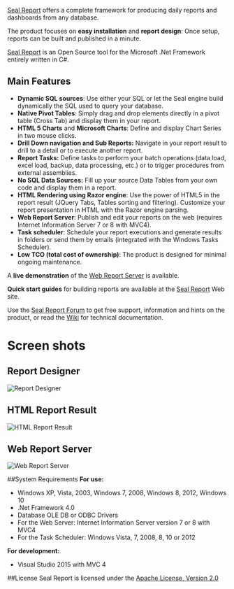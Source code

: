 <a href="http://www.sealreport.org" target=_blank>Seal Report</a> offers a complete framework for producing daily reports and dashboards from any database.

The product focuses on **easy installation** and **report design**: Once setup, reports can be built and published in a minute. 

<a href="http://www.sealreport.org" target=_blank>Seal Report</a> is an Open Source tool for the Microsoft .Net Framework entirely written in C#.

## Main Features
* **Dynamic SQL sources**: Use either your SQL or let the Seal engine build dynamically the SQL used to query your database.
* **Native Pivot Tables**: Simply drag and drop elements directly in a pivot table (Cross Tab) and display them in your report.
* **HTML 5 Charts** and **Microsoft Charts**: Define and display Chart Series in two mouse clicks.
* **Drill Down navigation and Sub Reports:** Navigate in your report result to drill to a detail or to execute another report.
* **Report Tasks:** Define tasks to perform your batch operations (data load, excel load, backup, data processing, etc.) or to trigger procedures from external assemblies.
* **No SQL Data Sources:**
Fill up your source Data Tables from your own code and display them in a report.
* **HTML Rendering using Razor engine**: Use the power of HTML5 in the report result (JQuery Tabs, Tables sorting and filtering). Customize your report presentation in HTML with the Razor engine parsing.
* **Web Report Server**: Publish and edit your reports on the web (requires Internet Information Server 7 or 8 with MVC4).
* **Task scheduler**: Schedule your report executions and generate results in folders or send them by emails (integrated with the Windows Tasks Scheduler).
* **Low TCO (total cost of ownership)**: The product is designed for minimal ongoing maintenance.

A **live demonstration** of the <a href="http://demo.sealreport.org" target=_blank>Web Report Server</a> is available.

**Quick start guides**  for building reports are available at the <a href="http://www.sealreport.org" target=_blank>Seal Report</a> Web site.

Use the <a href="http://forum.sealreport.org" target=_blank>Seal Report Forum</a> to get free support, information and hints on the product, or read the [Wiki](https://github.com/ariacom/Seal-Report/wiki) for technical documentation.

# Screen shots
## Report Designer
![Report Designer](http://sealreport.org/Images/reportDesignerShot.png)

## HTML Report Result
![HTML Report Result](http://sealreport.org/Images/reportResult.png)

## Web Report Server
![Web Report Server](http://sealreport.org/Images/webServer2.png)

##System Requirements
**For use:**
* Windows XP, Vista, 2003, Windows 7, 2008, Windows 8, 2012, Windows 10
* .Net Framework 4.0
* Database OLE DB or ODBC Drivers
* For the Web Server: Internet Information Server version 7 or 8 with MVC4
* For the Task Scheduler: Windows Vista, 7, 2008, 8, 10 or 2012

**For development:**
* Visual Studio 2015 with MVC 4

##License
Seal Report is licensed under the <a href="http://www.apache.org/licenses/LICENSE-2.0" target="_blank">Apache License, Version 2.0</a>
